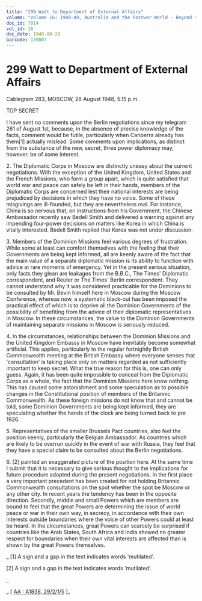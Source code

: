 ```yaml
---
title: "299 Watt to Department of External Affairs"
volume: "Volume 16: 1948-49, Australia and the Postwar World - Beyond the Region"
doc_id: 7014
vol_id: 16
doc_date: 1948-08-28
barcode: 139807
---
```


# 299 Watt to Department of External Affairs

Cablegram 283, MOSCOW, 28 August 1948, 5.15 p.m.

TOP SECRET

I have sent no comments upon the Berlin negotiations since my telegram 261 of August 1st, because, in the absence of precise knowledge of the facts, comment would be futile, particularly when Canberra already has them[1] actually mislead. Some comments upon implications, as distinct from the substance of the new, secret, three power diplomacy may, however, be of some interest.

2\. The Diplomatic Corps in Moscow are distinctly uneasy about the current negotiations. With the exception of the United Kingdom, United States and the French Missions, who form a group apart, which is quite satisfied that world war and peace can safely be left in their hands, members of the Diplomatic Corps are concerned lest their national interests are being prejudiced by decisions in which they have no voice. Some of these misgivings are ill-founded, but they are nevertheless real. For instance, China is so nervous that, on instructions from his Government, the Chinese Ambassador recently saw Bedell Smith and delivered a warning against any impending four-power decisions on matters like Korea in which China is vitally interested. Bedell Smith replied that Korea was not under discussion.

3\. Members of the Dominion Missions feel various degrees of frustration. While some at least can comfort themselves with the feeling that their Governments are being kept informed, all are keenly aware of the fact that the main value of a separate diplomatic mission is its ability to function with advice at rare moments of emergency. Yet in the present serious situation, only facts they glean are leakages from the B.B.C., The Times' Diplomatic correspondent, and Reuter or The Times' Berlin correspondent. They cannot understand why it was considered practicable for the Dominions to be consulted by Mr. Bevin himself here in Moscow during the Moscow Conference, whereas now, a systematic black-out has been imposed the practical effect of which is to deprive all the Dominion Governments of the possibility of benefiting from the advice of their diplomatic representatives in Moscow. In these circumstances, the value to the Dominion Governments of maintaining separate missions in Moscow is seriously reduced.

4\. In the circumstances, relationships between the Dominion Missions and the United Kingdom Embassy in Moscow have inevitably become somewhat artificial. This applies, particularly to the regular fortnightly British Commonwealth meeting at the British Embassy where everyone senses that 'consultation' is taking place only on matters regarded as not sufficiently important to keep secret. What the true reason for this is, one can only guess. Again, it has been quite impossible to conceal from the Diplomatic Corps as a whole, the fact that the Dominion Missions here know nothing. This has caused some astonishment and some speculation as to possible changes in the Constitutional position of members of the Britannic Commonwealth. As these foreign missions do not know that and cannot be told, some Dominion Governments are being kept informed, they are speculating whether the hands of the clock are being turned back to pre 1926.

5\. Representatives of the smaller Brussels Pact countries, also feel the position keenly, particularly the Belgian Ambassador. As countries which are likely to be overrun quickly in the event of war with Russia, they feel that they have a special claim to be consulted about the Berlin negotiations.

6\. [2] painted an exaggerated picture of the position here. At the same time I submit that it is necessary to give serious thought to the implications for future procedure adopted during the present negotiations. In the first place a very important precedent has been created for not holding Britannic Commonwealth consultations on the spot whether the spot be Moscow or any other city. In recent years the tendency has been in the opposite direction. Secondly, middle and small Powers which are members are bound to feel that the great Powers are determining the issue of world peace or war in their own way, in secrecy, in accordance with their own interests outside boundaries where the voice of other Powers could at least be heard. In the circumstances, great Powers can scarcely be surprised if countries like the Arab States, South Africa and India showed no greater respect for boundaries when their own vital interests are affected than is shown by the great Powers themselves.

_ [1] A sign and a gap in the text indicates words 'mutilated'.

[2] A sign and a gap in the text indicates words 'mutilated'.

_

_ [ [AA : A1838, 29/2/1/5](http://www.naa.gov.au/cgi-bin/Search?O=I&Number=139807) ]_
